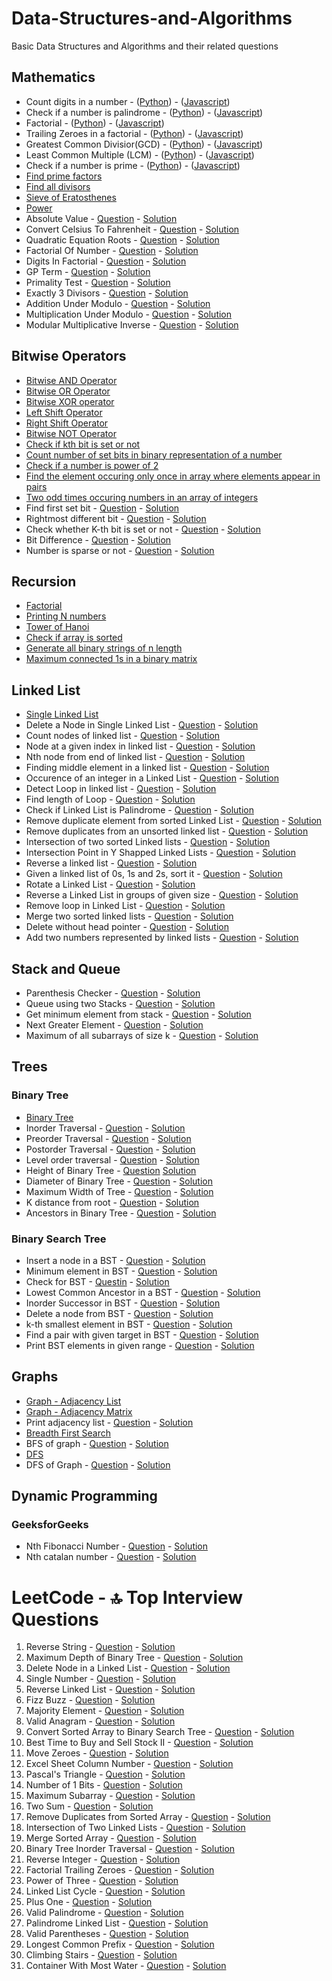 # Data-Structures-and-Algorithms

Basic Data Structures and Algorithms and their related questions

## Mathematics

- Count digits in a number - ([Python](https://github.com/harshitbhat/Data-Structures-and-Algorithms/blob/master/000-Mathematics/001.countDigits.py)) - ([Javascript](https://github.com/harshitbhat/Data-Structures-and-Algorithms/blob/master/000-Mathematics/001.countDigits.js))
- Check if a number is palindrome - ([Python](https://github.com/harshitbhat/Data-Structures-and-Algorithms/blob/master/000-Mathematics/002.palindrome.py)) - ([Javascript](https://github.com/harshitbhat/Data-Structures-and-Algorithms/blob/master/000-Mathematics/002.palindrome.js))
- Factorial - ([Python](https://github.com/harshitbhat/Data-Structures-and-Algorithms/blob/master/000-Mathematics/003.factorial.py)) - ([Javascript](https://github.com/harshitbhat/Data-Structures-and-Algorithms/blob/master/000-Mathematics/003.factorial.js))
- Trailing Zeroes in a factorial - ([Python](https://github.com/harshitbhat/Data-Structures-and-Algorithms/blob/master/000-Mathematics/003.factorial.py)) - ([Javascript](https://github.com/harshitbhat/Data-Structures-and-Algorithms/blob/master/000-Mathematics/004.trailingZeros.js))
- Greatest Common Divisior(GCD) - ([Python](https://github.com/harshitbhat/Data-Structures-and-Algorithms/blob/master/000-Mathematics/005.gcd.py)) - ([Javascript](https://github.com/harshitbhat/Data-Structures-and-Algorithms/blob/master/000-Mathematics/005.gcd.js))
- Least Common Multiple (LCM) - ([Python](https://github.com/harshitbhat/Data-Structures-and-Algorithms/blob/master/000-Mathematics/006.lcm.py)) - ([Javascript](https://github.com/harshitbhat/Data-Structures-and-Algorithms/blob/master/000-Mathematics/006.lcm.js))
- Check if a number is prime - ([Python](https://github.com/harshitbhat/Data-Structures-and-Algorithms/blob/master/000-Mathematics/007.checkPrimes.py)) - ([Javascript](https://github.com/harshitbhat/Data-Structures-and-Algorithms/blob/master/000-Mathematics/007.checkPrimes.js))
- [Find prime factors](https://github.com/harshitbhat/Data-Structures-and-Algorithms/blob/master/000-Mathematics/008.primeFactors.py)
- [Find all divisors](https://github.com/harshitbhat/Data-Structures-and-Algorithms/blob/master/000-Mathematics/009.divisors.py)
- [Sieve of Eratosthenes](https://github.com/harshitbhat/Data-Structures-and-Algorithms/blob/master/000-Mathematics/010.sieveOfEratosthenes.py)
- [Power](https://github.com/harshitbhat/Data-Structures-and-Algorithms/blob/master/000-Mathematics/011.power.py)
- Absolute Value - [Question](https://practice.geeksforgeeks.org/problems/absolute-value/1) - [Solution](https://github.com/harshitbhat/Data-Structures-and-Algorithms/blob/master/000-Mathematics/012.absolute-value.py)
- Convert Celsius To Fahrenheit - [Question](https://practice.geeksforgeeks.org/problems/convert-celsius-to-fahrenheit/1/) - [Solution](https://github.com/harshitbhat/Data-Structures-and-Algorithms/blob/master/000-Mathematics/013.convert-celsius-to-fahrenheit.py)
- Quadratic Equation Roots - [Question](https://practice.geeksforgeeks.org/problems/quadratic-equation-roots/1) - [Solution](https://github.com/harshitbhat/Data-Structures-and-Algorithms/blob/master/000-Mathematics/014.quadratic-equation-roots.py)
- Factorial Of Number - [Question](https://practice.geeksforgeeks.org/problems/factorial-of-number/1) - [Solution](https://github.com/harshitbhat/Data-Structures-and-Algorithms/blob/master/000-Mathematics/015.factorial-of-number.py)
- Digits In Factorial - [Question](https://practice.geeksforgeeks.org/problems/digits-in-factorial/1) - [Solution](https://github.com/harshitbhat/Data-Structures-and-Algorithms/blob/master/000-Mathematics/016.digits-in-factorial.py)
- GP Term - [Question](https://practice.geeksforgeeks.org/problems/gp-term/1) - [Solution](https://github.com/harshitbhat/Data-Structures-and-Algorithms/blob/master/000-Mathematics/017.gp-term.py)
- Primality Test - [Question](https://practice.geeksforgeeks.org/problems/primality-test/1) - [Solution](https://github.com/harshitbhat/Data-Structures-and-Algorithms/blob/master/000-Mathematics/018.primality-test.py)
- Exactly 3 Divisors - [Question](https://practice.geeksforgeeks.org/problems/exactly-3-divisors/1) - [Solution](https://github.com/harshitbhat/Data-Structures-and-Algorithms/blob/master/000-Mathematics/019.exactly-3-divisors.py)
- Addition Under Modulo - [Question](https://practice.geeksforgeeks.org/problems/addition-under-modulo/1) - [Solution](https://github.com/harshitbhat/Data-Structures-and-Algorithms/blob/master/000-Mathematics/020.addition-under-modulo.py)
- Multiplication Under Modulo - [Question](https://practice.geeksforgeeks.org/problems/multiplication-under-modulo/1) - [Solution](https://github.com/harshitbhat/Data-Structures-and-Algorithms/blob/master/000-Mathematics/021.multiplication-under-modulo.py)
- Modular Multiplicative Inverse - [Question](https://practice.geeksforgeeks.org/problems/modular-multiplicative-inverse-1587115620/1) - [Solution](https://github.com/harshitbhat/Data-Structures-and-Algorithms/blob/master/000-Mathematics/022.modular-multiplicative-inverse.py)

## Bitwise Operators

- [Bitwise AND Operator](https://github.com/harshitbhat/Data-Structures-and-Algorithms/blob/master/001-BitwiseOperators/001.bitwiseAnd.py)
- [Bitwise OR Operator](https://github.com/harshitbhat/Data-Structures-and-Algorithms/blob/master/001-BitwiseOperators/002.bitwiseOR.py)
- [Bitwise XOR operator](https://github.com/harshitbhat/Data-Structures-and-Algorithms/blob/master/001-BitwiseOperators/003.bitwiseXOR.py)
- [Left Shift Operator](https://github.com/harshitbhat/Data-Structures-and-Algorithms/blob/master/001-BitwiseOperators/004.leftShift.py)
- [Right Shift Operator](https://github.com/harshitbhat/Data-Structures-and-Algorithms/blob/master/001-BitwiseOperators/005.rightShift.py)
- [Bitwise NOT Operator](https://github.com/harshitbhat/Data-Structures-and-Algorithms/blob/master/001-BitwiseOperators/006.NOToperator.py)
- [Check if kth bit is set or not](https://github.com/harshitbhat/Data-Structures-and-Algorithms/blob/master/001-BitwiseOperators/007.kthBitSetOrNot.py)
- [Count number of set bits in binary representation of a number](https://github.com/harshitbhat/Data-Structures-and-Algorithms/blob/master/001-BitwiseOperators/008.countSetBits.py)
- [Check if a number is power of 2](https://github.com/harshitbhat/Data-Structures-and-Algorithms/blob/master/001-BitwiseOperators/009.powerOfTwo.py)
- [ Find the element occuring only once in array where elements appear in pairs](https://github.com/harshitbhat/Data-Structures-and-Algorithms/blob/master/001-BitwiseOperators/010.oneOddOccuringNumber.py)
- [Two odd times occuring numbers in an array of integers](https://github.com/harshitbhat/Data-Structures-and-Algorithms/blob/master/001-BitwiseOperators/011.twoOddOccuringElement.py)
- Find first set bit - [Question](https://practice.geeksforgeeks.org/problems/find-first-set-bit-1587115620/1/) - [Solution](https://github.com/harshitbhat/Data-Structures-and-Algorithms/blob/master/001-BitwiseOperators/013.find-first-set-bit.py)
- Rightmost different bit - [Question](https://practice.geeksforgeeks.org/problems/rightmost-different-bit-1587115621/1) - [Solution](https://github.com/harshitbhat/Data-Structures-and-Algorithms/blob/master/001-BitwiseOperators/014.rightmost-different-bit.py)
- Check whether K-th bit is set or not - [Question](https://practice.geeksforgeeks.org/problems/check-whether-k-th-bit-is-set-or-not-1587115620/1/) - [Solution](https://github.com/harshitbhat/Data-Structures-and-Algorithms/blob/master/001-BitwiseOperators/015.check-whether-k-th-bit-is-set-or-not.py)
- Bit Difference - [Question](https://practice.geeksforgeeks.org/problems/bit-difference-1587115620/1/) - [Solution](https://github.com/harshitbhat/Data-Structures-and-Algorithms/blob/master/001-BitwiseOperators/016.bit-difference.py)
- Number is sparse or not - [Question](https://practice.geeksforgeeks.org/problems/number-is-sparse-or-not-1587115620/1) - [Solution](https://github.com/harshitbhat/Data-Structures-and-Algorithms/blob/master/001-BitwiseOperators/017.number-is-sparse-or-not.py)

## Recursion

- [Factorial](https://github.com/harshitbhat/Data-Structures-and-Algorithms/blob/master/002-Recursion/001.factorial.py)
- [Printing N numbers](https://github.com/harshitbhat/Data-Structures-and-Algorithms/blob/master/002-Recursion/002.printing-N-numbers.py)
- [Tower of Hanoi](https://github.com/harshitbhat/Data-Structures-and-Algorithms/blob/master/002-Recursion/003.towerOfHanoi.py)
- [Check if array is sorted](https://github.com/harshitbhat/Data-Structures-and-Algorithms/blob/master/002-Recursion/004.checkIfSorted.py)
- [Generate all binary strings of n length](https://github.com/harshitbhat/Data-Structures-and-Algorithms/blob/master/002-Recursion/005.generateBinaryStrings.py)
- [Maximum connected 1s in a binary matrix](https://github.com/harshitbhat/Data-Structures-and-Algorithms/blob/master/002-Recursion/006.maximumConnected.py)

## Linked List

- [Single Linked List](https://github.com/harshitbhat/Data-Structures-and-Algorithms/blob/master/002-LinkedList/001.singleLinkedList.py)
- Delete a Node in Single Linked List - [Question](https://practice.geeksforgeeks.org/problems/delete-a-node-in-single-linked-list/1) - [Solution](https://github.com/harshitbhat/Data-Structures-and-Algorithms/blob/master/002-LinkedList/002.deleteAtPosition.py)
- Count nodes of linked list - [Question](https://practice.geeksforgeeks.org/problems/count-nodes-of-linked-list/1) - [Solution](https://github.com/harshitbhat/Data-Structures-and-Algorithms/blob/master/002-LinkedList/003.countNodes.py)
- Node at a given index in linked list - [Question](https://practice.geeksforgeeks.org/problems/node-at-a-given-index-in-linked-list/1) - [Solution](https://github.com/harshitbhat/Data-Structures-and-Algorithms/blob/master/002-LinkedList/004.nodeAtgivenIndex.py)
- Nth node from end of linked list - [Question](https://practice.geeksforgeeks.org/problems/nth-node-from-end-of-linked-list/1) - [Solution](https://github.com/harshitbhat/Data-Structures-and-Algorithms/blob/master/002-LinkedList/005.nthNodeFromEnd.py)
- Finding middle element in a linked list - [Question](https://practice.geeksforgeeks.org/problems/finding-middle-element-in-a-linked-list/1) - [Solution](https://github.com/harshitbhat/Data-Structures-and-Algorithms/blob/master/002-LinkedList/006.middleElementOfLinkedList.py)
- Occurence of an integer in a Linked List - [Question](https://practice.geeksforgeeks.org/problems/occurence-of-an-integer-in-a-linked-list/1) - [Solution](https://github.com/harshitbhat/Data-Structures-and-Algorithms/blob/master/002-LinkedList/007.elementOccurence.py)
- Detect Loop in linked list - [Question](https://practice.geeksforgeeks.org/problems/detect-loop-in-linked-list/1) - [Solution](https://github.com/harshitbhat/Data-Structures-and-Algorithms/blob/master/002-LinkedList/008.detectLoop.py)
- Find length of Loop - [Question](https://practice.geeksforgeeks.org/problems/find-length-of-loop/1) - [Solution](https://github.com/harshitbhat/Data-Structures-and-Algorithms/blob/master/002-LinkedList/009.lengthOfLoop.py)
- Check if Linked List is Palindrome - [Question](https://practice.geeksforgeeks.org/problems/check-if-linked-list-is-pallindrome/1) - [Solution](https://github.com/harshitbhat/Data-Structures-and-Algorithms/blob/master/002-LinkedList/010.isPalindrome.py)
- Remove duplicate element from sorted Linked List - [Question](https://practice.geeksforgeeks.org/problems/remove-duplicate-element-from-sorted-linked-list/1) - [Solution](https://github.com/harshitbhat/Data-Structures-and-Algorithms/blob/master/002-LinkedList/011.removeDuplicateFromSortedList.py)
- Remove duplicates from an unsorted linked list - [Question](https://practice.geeksforgeeks.org/problems/remove-duplicates-from-an-unsorted-linked-list/1) - [Solution](https://github.com/harshitbhat/Data-Structures-and-Algorithms/blob/master/002-LinkedList/012.removeDuplicatesinUnsortedList.py)
- Intersection of two sorted Linked lists - [Question](https://practice.geeksforgeeks.org/problems/intersection-of-two-sorted-linked-lists/1) - [Solution](https://github.com/harshitbhat/Data-Structures-and-Algorithms/blob/master/002-LinkedList/013.intersection-of-two-sorted-linked-lists.py)
- Intersection Point in Y Shapped Linked Lists - [Question](https://practice.geeksforgeeks.org/problems/intersection-point-in-y-shapped-linked-lists/1) - [Solution](https://github.com/harshitbhat/Data-Structures-and-Algorithms/blob/master/002-LinkedList/014.intersection-point-in-y-shapped-linked-lists.py)
- Reverse a linked list - [Question](https://practice.geeksforgeeks.org/problems/reverse-a-linked-list/1) - [Solution](https://github.com/harshitbhat/Data-Structures-and-Algorithms/blob/master/002-LinkedList/015.reverse-a-linked-list.py)
- Given a linked list of 0s, 1s and 2s, sort it - [Question](https://practice.geeksforgeeks.org/problems/given-a-linked-list-of-0s-1s-and-2s-sort-it/1) - [Solution](https://github.com/harshitbhat/Data-Structures-and-Algorithms/blob/master/002-LinkedList/016.given-a-linked-list-of-0s-1s-and-2s-sort-it.py)
- Rotate a Linked List - [Question](https://practice.geeksforgeeks.org/problems/rotate-a-linked-list/1#) - [Solution](https://github.com/harshitbhat/Data-Structures-and-Algorithms/blob/master/002-LinkedList/017.rotate-a-linked-list.py)
- Reverse a Linked List in groups of given size - [Question](https://practice.geeksforgeeks.org/problems/reverse-a-linked-list-in-groups-of-given-size/1) - [Solution](https://github.com/harshitbhat/Data-Structures-and-Algorithms/blob/master/002-LinkedList/018.reverse-a-linked-list-in-groups-of-given-size.py)
- Remove loop in Linked List - [Question](https://practice.geeksforgeeks.org/problems/remove-loop-in-linked-list/1) - [Solution](https://github.com/harshitbhat/Data-Structures-and-Algorithms/blob/master/002-LinkedList/019.remove-loop-in-linked-list.py)
- Merge two sorted linked lists - [Question](https://practice.geeksforgeeks.org/problems/merge-two-sorted-linked-lists/1#) - [Solution](https://github.com/harshitbhat/Data-Structures-and-Algorithms/blob/master/002-LinkedList/020.merge-two-sorted-linked-lists.py)
- Delete without head pointer - [Question](https://practice.geeksforgeeks.org/problems/delete-without-head-pointer/1#) - [Solution](https://github.com/harshitbhat/Data-Structures-and-Algorithms/blob/master/002-LinkedList/021.delete-without-head-pointer.py)
- Add two numbers represented by linked lists - [Question](https://practice.geeksforgeeks.org/problems/add-two-numbers-represented-by-linked-lists/1#) - [Solution](https://github.com/harshitbhat/Data-Structures-and-Algorithms/blob/master/002-LinkedList/022.add-two-numbers-represented-by-linked-lists.py)

## Stack and Queue

- Parenthesis Checker - [Question](https://practice.geeksforgeeks.org/problems/parenthesis-checker2744/1#) - [Solution](https://github.com/harshitbhat/Data-Structures-and-Algorithms/blob/master/003-Stacks%26Queues/001.parenthesis-checker.py)
- Queue using two Stacks - [Question](https://practice.geeksforgeeks.org/problems/queue-using-two-stacks/1) - [Solution](https://github.com/harshitbhat/Data-Structures-and-Algorithms/blob/master/003-Stacks%26Queues/003.queue-using-two-stacks.py)
- Get minimum element from stack - [Question](https://practice.geeksforgeeks.org/problems/get-minimum-element-from-stack/1) - [Solution](https://github.com/harshitbhat/Data-Structures-and-Algorithms/blob/master/003-Stacks%26Queues/004.get-minimum-element-from-stack.py)
- Next Greater Element - [Question](https://practice.geeksforgeeks.org/problems/next-larger-element-1587115620/1#) - [Solution](https://github.com/harshitbhat/Data-Structures-and-Algorithms/blob/master/003-Stacks%26Queues/002.next-larger-element.py)
- Maximum of all subarrays of size k - [Question](https://practice.geeksforgeeks.org/problems/maximum-of-all-subarrays-of-size-k3101/1#) - [Solution](https://github.com/harshitbhat/Data-Structures-and-Algorithms/blob/master/003-Stacks%26Queues/005.maximum-of-all-subarrays-of-size-k.py)

## Trees

### Binary Tree

- [Binary Tree](https://github.com/harshitbhat/Data-Structures-and-Algorithms/blob/master/004-Tree/001.binaryTree.py)
- Inorder Traversal - [Question](https://practice.geeksforgeeks.org/problems/inorder-traversal/1) - [Solution](https://github.com/harshitbhat/Data-Structures-and-Algorithms/blob/master/004-Tree/002.inOrderTraversal.py)
- Preorder Traversal - [Question](https://practice.geeksforgeeks.org/problems/preorder-traversal/1) - [Solution](https://github.com/harshitbhat/Data-Structures-and-Algorithms/blob/master/004-Tree/003.preOrderTraversal.py)
- Postorder Traversal - [Question](https://practice.geeksforgeeks.org/problems/postorder-traversal/1) - [Solution](https://github.com/harshitbhat/Data-Structures-and-Algorithms/blob/master/004-Tree/004.postOrderTraversal.py)
- Level order traversal - [Question](https://practice.geeksforgeeks.org/problems/level-order-traversal/1) - [Solution](https://github.com/harshitbhat/Data-Structures-and-Algorithms/blob/master/004-Tree/005.levelOrderTraversal.py)
- Height of Binary Tree - [Question](https://practice.geeksforgeeks.org/problems/height-of-binary-tree/1) [Solution](https://github.com/harshitbhat/Data-Structures-and-Algorithms/blob/master/004-Tree/006.height-of-binary-tree.py)
- Diameter of Binary Tree - [Question](https://practice.geeksforgeeks.org/problems/diameter-of-binary-tree/1) - [Solution](https://github.com/harshitbhat/Data-Structures-and-Algorithms/blob/master/004-Tree/007.diameter-of-binary-tree.py)
- Maximum Width of Tree - [Question](https://practice.geeksforgeeks.org/problems/maximum-width-of-tree/1#) - [Solution](https://github.com/harshitbhat/Data-Structures-and-Algorithms/blob/master/004-Tree/008.maximum-width-of-tree.py)
- K distance from root - [Question](https://practice.geeksforgeeks.org/problems/k-distance-from-root/1#) - [Solution](https://github.com/harshitbhat/Data-Structures-and-Algorithms/blob/master/004-Tree/009.k-distance-from-root.py)
- Ancestors in Binary Tree - [Question](https://practice.geeksforgeeks.org/problems/ancestors-in-binary-tree/1) - [Solution](https://github.com/harshitbhat/Data-Structures-and-Algorithms/blob/master/004-Tree/010.ancestors-in-binary-tree.py)

### Binary Search Tree

- Insert a node in a BST - [Question](https://practice.geeksforgeeks.org/problems/insert-a-node-in-a-bst/1) - [Solution](https://github.com/harshitbhat/Data-Structures-and-Algorithms/blob/master/004-Tree/011.insert-a-node-in-a-bst.py)
- Minimum element in BST - [Question](https://practice.geeksforgeeks.org/problems/minimum-element-in-bst/1) - [Solution](https://github.com/harshitbhat/Data-Structures-and-Algorithms/blob/master/004-Tree/012.minimum-element-in-bst.py)
- Check for BST - [Questin](https://practice.geeksforgeeks.org/problems/check-for-bst/1) - [Solution](https://github.com/harshitbhat/Data-Structures-and-Algorithms/blob/master/004-Tree/013.check-for-bst.py)
- Lowest Common Ancestor in a BST - [Question](https://practice.geeksforgeeks.org/problems/lowest-common-ancestor-in-a-bst/1) - [Solution](https://github.com/harshitbhat/Data-Structures-and-Algorithms/blob/master/004-Tree/014.lowest-common-ancestor-in-a-bst.py)
- Inorder Successor in BST - [Question](https://practice.geeksforgeeks.org/problems/inorder-successor-in-bst/1) - [Solution](https://github.com/harshitbhat/Data-Structures-and-Algorithms/blob/master/004-Tree/015.inorder-successor-in-bst.py)
- Delete a node from BST - [Question](https://practice.geeksforgeeks.org/problems/delete-a-node-from-bst/1) - [Solution](https://github.com/harshitbhat/Data-Structures-and-Algorithms/blob/master/004-Tree/016.delete-a-node-from-bst.py)
- k-th smallest element in BST - [Question](https://practice.geeksforgeeks.org/problems/find-k-th-smallest-element-in-bst/1) - [Solution](https://github.com/harshitbhat/Data-Structures-and-Algorithms/blob/master/004-Tree/017.find-k-th-smallest-element-in-bst.py)
- Find a pair with given target in BST - [Question](https://practice.geeksforgeeks.org/problems/find-a-pair-with-given-target-in-bst/1) - [Solution](https://github.com/harshitbhat/Data-Structures-and-Algorithms/blob/master/004-Tree/018.find-a-pair-with-given-target-in-bst.py)
- Print BST elements in given range - [Question](https://practice.geeksforgeeks.org/problems/print-bst-elements-in-given-range/1) - [Solution](https://github.com/harshitbhat/Data-Structures-and-Algorithms/blob/master/004-Tree/019.print-bst-elements-in-given-range.py)

## Graphs

- [Graph - Adjacency List](https://github.com/harshitbhat/Data-Structures-and-Algorithms/blob/master/005-Graphs/001.graph-AdjacencyList.py)
- [Graph - Adjacency Matrix](https://github.com/harshitbhat/Data-Structures-and-Algorithms/blob/master/005-Graphs/002.graph-AdjacencyMatrix.py)
- Print adjacency list - [Question](https://practice.geeksforgeeks.org/problems/print-adjacency-list-1587115620/1) - [Solution](https://github.com/harshitbhat/Data-Structures-and-Algorithms/blob/master/005-Graphs/003.print-adjacency-list.py)
- [Breadth First Search](https://github.com/harshitbhat/Data-Structures-and-Algorithms/blob/master/005-Graphs/004.BFS.py)
- BFS of graph - [Question](https://practice.geeksforgeeks.org/problems/bfs-traversal-of-graph/1) - [Solution](https://github.com/harshitbhat/Data-Structures-and-Algorithms/blob/master/005-Graphs/005.bfs-traversal-of-graph.py)
- [DFS](https://github.com/harshitbhat/Data-Structures-and-Algorithms/blob/master/005-Graphs/006.DFS.py)
- DFS of Graph - [Question](https://practice.geeksforgeeks.org/problems/depth-first-traversal-for-a-graph/1#) - [Solution](https://github.com/harshitbhat/Data-Structures-and-Algorithms/blob/master/005-Graphs/007.depth-first-traversal-for-a-graph.py)

## Dynamic Programming

### GeeksforGeeks

- Nth Fibonacci Number - [Question](https://practice.geeksforgeeks.org/problems/nth-fibonacci-number1335/1) - [Solution](https://github.com/harshitbhat/Data-Structures-and-Algorithms/blob/master/006-DynamicProgramming/001.nth-fibonacci-number.py)
- Nth catalan number - [Question](https://practice.geeksforgeeks.org/problems/nth-catalan-number0817/1) - [Solution](https://github.com/harshitbhat/Data-Structures-and-Algorithms/blob/master/006-DynamicProgramming/002.nth-catalan-number.py)

# LeetCode - 🔝 Top Interview Questions

1. Reverse String - [Question](https://leetcode.com/problems/reverse-string/) - [Solution](https://github.com/harshitbhat/Data-Structures-and-Algorithms/blob/master/LeetCode%20-%20%F0%9F%94%9D%20Top%20Interview%20Questions/001.reverse-string.py)
2. Maximum Depth of Binary Tree - [Question](https://leetcode.com/problems/maximum-depth-of-binary-tree/) - [Solution](https://github.com/harshitbhat/Data-Structures-and-Algorithms/blob/master/LeetCode%20-%20%F0%9F%94%9D%20Top%20Interview%20Questions/002.maximum-depth-of-binary-tree.py)
3. Delete Node in a Linked List - [Question](https://leetcode.com/problems/delete-node-in-a-linked-list) - [Solution](https://github.com/harshitbhat/Data-Structures-and-Algorithms/blob/master/LeetCode%20-%20%F0%9F%94%9D%20Top%20Interview%20Questions/003.delete-node-in-a-linked-list.py)
4. Single Number - [Question](https://leetcode.com/problems/single-number/) - [Solution](https://github.com/harshitbhat/Data-Structures-and-Algorithms/blob/master/LeetCode%20-%20%F0%9F%94%9D%20Top%20Interview%20Questions/004.single-number.py)
5. Reverse Linked List - [Question](https://leetcode.com/problems/reverse-linked-list) - [Solution](https://github.com/harshitbhat/Data-Structures-and-Algorithms/blob/master/LeetCode%20-%20%F0%9F%94%9D%20Top%20Interview%20Questions/005.reverse-linked-list.py)
6. Fizz Buzz - [Question](https://leetcode.com/problems/fizz-buzz) - [Solution](https://github.com/harshitbhat/Data-Structures-and-Algorithms/blob/master/LeetCode%20-%20%F0%9F%94%9D%20Top%20Interview%20Questions/006.fizz-buzz.py)
7. Majority Element - [Question](https://leetcode.com/problems/majority-element/) - [Solution](https://github.com/harshitbhat/Data-Structures-and-Algorithms/blob/master/LeetCode%20-%20%F0%9F%94%9D%20Top%20Interview%20Questions/007.majority-element.py)
8. Valid Anagram - [Question](https://leetcode.com/problems/valid-anagram/) - [Solution](https://github.com/harshitbhat/Data-Structures-and-Algorithms/blob/master/LeetCode%20-%20%F0%9F%94%9D%20Top%20Interview%20Questions/007.majority-element.py)
9. Convert Sorted Array to Binary Search Tree - [Question](https://leetcode.com/problems/convert-sorted-array-to-binary-search-tree/) - [Solution](https://github.com/harshitbhat/Data-Structures-and-Algorithms/blob/master/LeetCode%20-%20%F0%9F%94%9D%20Top%20Interview%20Questions/009.convert-sorted-array-to-binary-search-tree.py)
10. Best Time to Buy and Sell Stock II - [Question](https://leetcode.com/problems/best-time-to-buy-and-sell-stock-ii/) - [Solution](https://github.com/harshitbhat/Data-Structures-and-Algorithms/blob/master/LeetCode%20-%20%F0%9F%94%9D%20Top%20Interview%20Questions/010.best-time-to-buy-and-sell-stock-ii.py)
11. Move Zeroes - [Question](https://leetcode.com/problems/move-zeroes/) - [Solution](https://github.com/harshitbhat/Data-Structures-and-Algorithms/blob/master/LeetCode%20-%20%F0%9F%94%9D%20Top%20Interview%20Questions/011.move-zeroes.py)
12. Excel Sheet Column Number - [Question](https://leetcode.com/problems/excel-sheet-column-number/) - [Solution](https://github.com/harshitbhat/Data-Structures-and-Algorithms/blob/master/LeetCode%20-%20%F0%9F%94%9D%20Top%20Interview%20Questions/012.excel-sheet-column-number.py)
13. Pascal's Triangle - [Question](https://leetcode.com/problems/pascals-triangle/) - [Solution](https://github.com/harshitbhat/Data-Structures-and-Algorithms/blob/master/LeetCode%20-%20%F0%9F%94%9D%20Top%20Interview%20Questions/013.pascals-triangle.py)
14. Number of 1 Bits - [Question](https://leetcode.com/problems/number-of-1-bits/) - [Solution](https://github.com/harshitbhat/Data-Structures-and-Algorithms/blob/master/LeetCode%20-%20%F0%9F%94%9D%20Top%20Interview%20Questions/014.number-of-1-bits.py)
15. Maximum Subarray - [Question](https://leetcode.com/problems/maximum-subarray/) - [Solution](https://github.com/harshitbhat/Data-Structures-and-Algorithms/blob/master/LeetCode%20-%20%F0%9F%94%9D%20Top%20Interview%20Questions/015.maximum-subarray.py)
16. Two Sum - [Question](https://leetcode.com/problems/two-sum/) - [Solution](https://github.com/harshitbhat/Data-Structures-and-Algorithms/blob/master/LeetCode%20-%20%F0%9F%94%9D%20Top%20Interview%20Questions/016.two-sum.py)
17. Remove Duplicates from Sorted Array - [Question](https://leetcode.com/problems/remove-duplicates-from-sorted-array/) - [Solution](https://github.com/harshitbhat/Data-Structures-and-Algorithms/blob/master/LeetCode%20-%20%F0%9F%94%9D%20Top%20Interview%20Questions/017.remove-duplicates-from-sorted-array.py)
18. Intersection of Two Linked Lists - [Question](https://leetcode.com/problems/intersection-of-two-linked-lists/) - [Solution](https://github.com/harshitbhat/Data-Structures-and-Algorithms/blob/master/LeetCode%20-%20%F0%9F%94%9D%20Top%20Interview%20Questions/018.intersection-of-two-linked-lists.py)
19. Merge Sorted Array - [Question](https://leetcode.com/problems/merge-sorted-array/) - [Solution](https://github.com/harshitbhat/Data-Structures-and-Algorithms/blob/master/LeetCode%20-%20%F0%9F%94%9D%20Top%20Interview%20Questions/019.merge-sorted-array.js)
20. Binary Tree Inorder Traversal - [Question](https://leetcode.com/problems/binary-tree-inorder-traversal/) - [Solution](https://github.com/harshitbhat/Data-Structures-and-Algorithms/blob/master/LeetCode%20-%20%F0%9F%94%9D%20Top%20Interview%20Questions/020.binary-tree-inorder-traversal.py)
21. Reverse Integer - [Question](https://leetcode.com/problems/reverse-integer/) - [Solution](https://github.com/harshitbhat/Data-Structures-and-Algorithms/blob/master/LeetCode%20-%20%F0%9F%94%9D%20Top%20Interview%20Questions/021.reverse-integer.py)
22. Factorial Trailing Zeroes - [Question](https://leetcode.com/problems/factorial-trailing-zeroes/) - [Solution](https://github.com/harshitbhat/Data-Structures-and-Algorithms/blob/master/LeetCode%20-%20%F0%9F%94%9D%20Top%20Interview%20Questions/022.factorial-trailing-zeroes.py)
23. Power of Three - [Question](https://leetcode.com/problems/power-of-three/) - [Solution](https://github.com/harshitbhat/Data-Structures-and-Algorithms/blob/master/LeetCode%20-%20%F0%9F%94%9D%20Top%20Interview%20Questions/023.power-of-three.py)
24. Linked List Cycle - [Question](https://leetcode.com/problems/linked-list-cycle/) - [Solution](https://github.com/harshitbhat/Data-Structures-and-Algorithms/blob/master/LeetCode%20-%20%F0%9F%94%9D%20Top%20Interview%20Questions/024.linked-list-cycle.py)
25. Plus One - [Question](https://leetcode.com/problems/plus-one/) - [Solution](https://github.com/harshitbhat/Data-Structures-and-Algorithms/blob/master/LeetCode%20-%20%F0%9F%94%9D%20Top%20Interview%20Questions/025.plus-one.py)
26. Valid Palindrome - [Question](https://leetcode.com/problems/valid-palindrome/) - [Solution](https://github.com/harshitbhat/Data-Structures-and-Algorithms/blob/master/LeetCode%20-%20%F0%9F%94%9D%20Top%20Interview%20Questions/026.valid-palindrome.py)
27. Palindrome Linked List - [Question](https://leetcode.com/problems/palindrome-linked-list/) - [Solution](https://github.com/harshitbhat/Data-Structures-and-Algorithms/blob/master/LeetCode%20-%20%F0%9F%94%9D%20Top%20Interview%20Questions/027.palindrome-linked-list.py)
28. Valid Parentheses - [Question](https://leetcode.com/problems/valid-parentheses/) - [Solution](https://github.com/harshitbhat/Data-Structures-and-Algorithms/blob/master/LeetCode%20-%20%F0%9F%94%9D%20Top%20Interview%20Questions/028.valid-parentheses.py)
29. Longest Common Prefix - [Question](https://leetcode.com/problems/longest-common-prefix/) - [Solution](https://github.com/harshitbhat/Data-Structures-and-Algorithms/blob/master/LeetCode%20-%20%F0%9F%94%9D%20Top%20Interview%20Questions/029.longest-common-prefix.py)
30. Climbing Stairs - [Question](https://leetcode.com/problems/climbing-stairs/) - [Solution](https://github.com/harshitbhat/Data-Structures-and-Algorithms/blob/master/LeetCode%20-%20%F0%9F%94%9D%20Top%20Interview%20Questions/030.climbing-stairs.js)
31. Container With Most Water - [Question](https://leetcode.com/problems/container-with-most-water/) - [Solution](https://github.com/harshitbhat/Data-Structures-and-Algorithms/blob/master/LeetCode%20-%20%F0%9F%94%9D%20Top%20Interview%20Questions/031.container-with-most-water.py)
